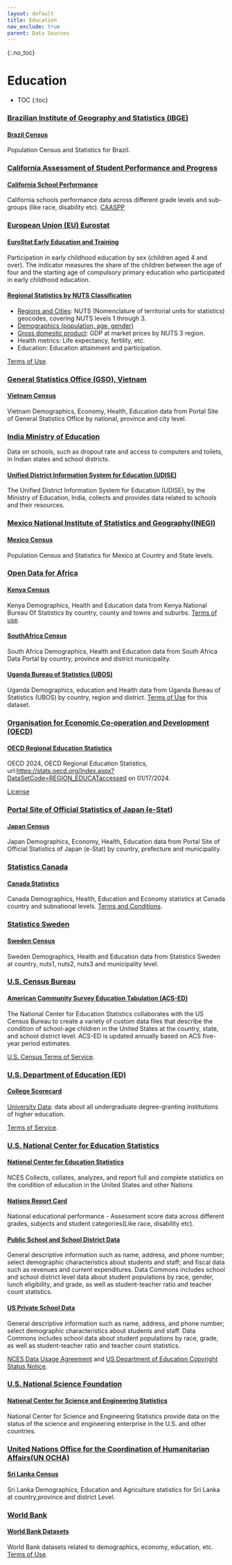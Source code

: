 ```yaml
---
layout: default
title: Education
nav_exclude: true
parent: Data Sources
---
```


{:.no_toc}
# Education

* TOC
{:toc}

### [Brazilian Institute of Geography and Statistics (IBGE)](https://www.ibge.gov.br/en/home-eng.html)

#### [Brazil Census](https://www.ibge.gov.br/en/statistics/social/population.html)
Population Census and Statistics for Brazil.

### [California Assessment of Student Performance and Progress](https://caaspp-elpac.ets.org/elpac/)

#### [California School Performance](https://caaspp-elpac.ets.org/elpac/)
California schools performance data across different grade levels and sub-groups (like race, disability etc).
[CAASPP](https://caaspp-elpac.ets.org/elpac/)

### [European Union (EU) Eurostat](https://ec.europa.eu/eurostat)

#### [EuroStat Early Education and Training](https://ec.europa.eu/eurostat/web/education-and-training/database)
Participation in early childhood education by sex (children aged 4 and over). The indicator measures the share of the children between the age of four and the starting age of compulsory primary education who participated in early childhood education.

#### [Regional Statistics by NUTS Classification](https://ec.europa.eu/eurostat/)
* [Regions and Cities](https://ec.europa.eu/eurostat/web/regions-and-cities): NUTS (Nomenclature of territorial units for statistics) geocodes, covering NUTS levels 1 through 3.
* [Demographics (population, age, gender)](https://ec.europa.eu/eurostat/web/population-demography)
* [Gross domestic product](https://appsso.eurostat.ec.europa.eu/nui/show.do?dataset=nama_10r_3gdp&lang=en): GDP at market prices by NUTS 3 region.
* Health metrics: Life expectancy, fertility, etc.
* Education: Education attainment and participation.

[Terms of Use](https://ec.europa.eu/eurostat/about/policies/copyright).


### [General Statistics Office (GSO), Vietnam](https://www.gso.gov.vn/en/homepage/)

#### [Vietnam Census](https://www.gso.gov.vn/en/px-web/?pxid=E0201&theme=Population%20and%20Employment)
Vietnam Demographics, Economy, Health, Education data from Portal Site of General Statistics Office by national, province and city level.

### [India Ministry of Education](https://dashboard.udiseplus.gov.in/#/home)
Data on schools, such as dropout rate and access to computers and toilets, in Indian states and school districts.


#### [Unified District Information System for Education (UDISE)](https://udiseplus.gov.in/#/home)
The Unified District Information System for Education (UDISE), by the Ministry of Education, India, collects and provides data related to schools and their resources.

### [Mexico National Institute of Statistics and Geography(INEGI)](https://www.inegi.org.mx/default.html)

#### [Mexico Census](https://en.www.inegi.org.mx/temas/)
Population Census and Statistics for Mexico at Country and State levels.

### [Open Data for Africa](https://dataportal.opendataforafrica.org/)

#### [Kenya Census](https://kenya.opendataforafrica.org/)
Kenya Demographics, Health and Education data from Kenya National Bureau Of Statistics by country, county and towns and suburbs.
[Terms of use](https://kenya.opendataforafrica.org/gdlkmgb).

#### [SouthAfrica Census](https://southafrica.opendataforafrica.org/)
South Africa Demographics, Health and Education data from South Africa Data Portal by country, province and district municipality.

#### [Uganda Bureau of Statistics (UBOS)](https://uganda.opendataforafrica.org/)
Uganda Demographics, education and Health data from Uganda Bureau of Statistics (UBOS) by country, region and district. [Terms of Use](https://uganda.opendataforafrica.org/dqgjtcb) for this dataset.

### [Organisation for Economic Co-operation and Development (OECD)](https://stats.oecd.org/)

#### [OECD Regional Education Statistics](https://stats.oecd.org/Index.aspx?DataSetCode=REGION_EDUCAT)
OECD 2024, OECD Regional Education Statistics, url:https://stats.oecd.org/Index.aspx?DataSetCode=REGION_EDUCATaccessed on 01/17/2024.

[License](https://www.oecd.org/termsandconditions/)

### [Portal Site of Official Statistics of Japan (e-Stat)](https://www.e-stat.go.jp/)

#### [Japan Census](https://dashboard.e-stat.go.jp/graphSearch/graphSearchResult?selectedLFieldCd=02)
Japan Demographics, Economy, Health, Education data from Portal Site of Official Statistics of Japan (e-Stat) by country, prefecture and municipality.

### [Statistics Canada](https://www.statcan.gc.ca/en/start)

#### [Canada Statistics](https://www150.statcan.gc.ca/n1/en/type/data?MM=1)
Canada Demographics, Health, Education and Economy statistics at Canada country and subnational levels.
[Terms and Conditions](https://www.statcan.gc.ca/en/reference/terms-conditions/general?MM=as).


### [Statistics Sweden](https://www.scb.se/en/)

#### [Sweden Census](https://www.statistikdatabasen.scb.se/pxweb/sv/ssd/)
Sweden Demographics, Health and Education data from Statistics Sweden at country, nuts1, nuts2, nuts3 and municipality level.

### [U.S. Census Bureau](https://www.census.gov/)

#### [American Community Survey Education Tabulation (ACS-ED)](https://nces.ed.gov/programs/edge/demographic/acs)
The National Center for Education Statistics collaborates with the US Census Bureau to create a variety of custom data files that describe the condition of school-age children in the United States at the country, state, and school district level. ACS-ED is updated annually based on ACS five-year period estimates.

[U.S. Census Terms of Service](https://www.census.gov/data/developers/about/terms-of-service.html).


### [U.S. Department of Education (ED)](https://www.ed.gov/)

#### [College Scorecard](https://collegescorecard.ed.gov/)
[University Data](https://collegescorecard.ed.gov/data): data about all undergraduate degree-granting institutions of higher education.

[Terms of Service](https://www2.ed.gov/notices/copyright/index.html).


### [U.S. National Center for Education Statistics](https://nces.ed.gov/)

#### [National Center for Education Statistics](https://nces.ed.gov/)
NCES Collects, collates, analyzes, and report full and complete statistics on the condition of education in the United States and other Nations

#### [Nations Report Card](https://www.nationsreportcard.gov/ndecore)
National educational performance - Assessment score data across different grades, subjects and student categories(Like race, disability etc).

#### [Public School and School District Data](https://nces.ed.gov/ccd/elsi/)
General descriptive information such as name, address, and phone number; select demographic characteristics about students and staff; and fiscal data such as revenues and current expenditures. Data Commons includes school and school district level data about student populations by race, gender, lunch eligibility, and grade, as well as student-teacher ratio and teacher count statistics.


#### [US Private School Data](https://nces.ed.gov/ccd/elsi/)
General descriptive information such as name, address, and phone number; select demographic characteristics about students and staff. Data Commons includes school data about student populations by race, grade, as well as student-teacher ratio and teacher count statistics.

[NCES Data Usage Agreement](https://nces.ed.gov/surveys/international/ide/datausageagreement.aspx?link=true) and [US Department of Education Copyright Status Notice](https://www2.ed.gov/notices/copyright/index.html).


### [U.S. National Science Foundation](https://www.nsf.gov/)

#### [National Center for Science and Engineering Statistics](https://ncses.nsf.gov/)
National Center for Science and Engineering Statistics provide data on the status of the science and engineering enterprise in the U.S. and other countries.

### [United Nations Office for the Coordination of Humanitarian Affairs(UN OCHA)](https://www.unocha.org/)

#### [Sri Lanka Census](https://data.humdata.org/group/lka)
Sri Lanka Demographics, Education and Agriculture statistics for Sri Lanka at country,province and district Level.

### [World Bank](https://www.worldbank.org/en/home)

#### [World Bank Datasets](https://data.worldbank.org)
World Bank datasets related to demographics, economy, education, etc.
[Terms of Use](https://datacatalog.worldbank.org/public-licenses).

